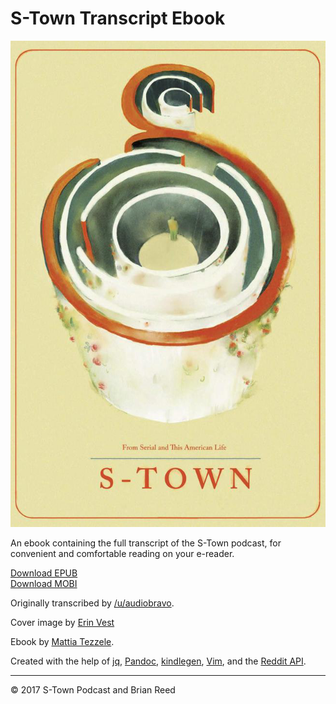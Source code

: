 # S-Town Transcript Ebook

![S-Town cover](cover.png)

An ebook containing the full transcript of the S-Town podcast, for convenient and comfortable reading on your e-reader.

[Download EPUB](https://github.com/mrzool/s-town/raw/master/s-town.epub)  
[Download MOBI](https://github.com/mrzool/s-town/raw/master/s-town.mobi)

Originally transcribed by [/u/audiobravo](https://www.reddit.com/user/audio_bravo).

Cover image by [Erin Vest](https://www.instagram.com/swordandsnorecery/)

Ebook by [Mattia Tezzele](http://mrzool.cc).

Created with the help of [jq](https://stedolan.github.io/jq/), [Pandoc](http://pandoc.org/), [kindlegen](https://www.amazon.com/gp/feature.html?docId=1000765211), [Vim](http://www.vim.org/), and the [Reddit API](https://www.reddit.com/dev/api/).

---

© 2017 S-Town Podcast and Brian Reed
